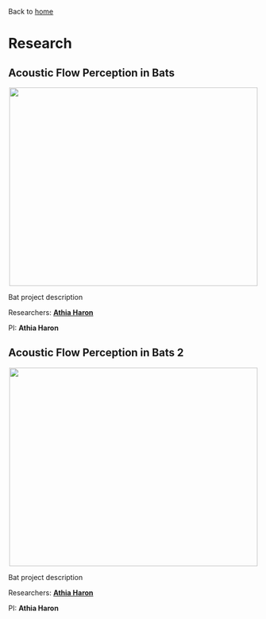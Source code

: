 Back to [home](https://athiaharon.github.io/)
# Research

## Acoustic Flow Perception in Bats
<p align="center">
         <a href="https://athiaharon.github.io/">
         <img src="https://athiaharon.github.io/Athia_Bat_Research.jpg" width="500" height="400">
         </a>                
</p>
                                
Bat project description 

Researchers: [**Athia Haron**](https://athiaharon.github.io/PDRA_athiaharon)

PI: **Athia Haron** 

## Acoustic Flow Perception in Bats 2
<p align="center">
         <a href="https://athiaharon.github.io/">
         <img src="https://athiaharon.github.io/Athia_Bat_Research.jpg" width="500" height="400">
         </a>                
</p>
                                
Bat project description 

Researchers: [**Athia Haron**](https://athiaharon.github.io/PDRA_athiaharon)

PI: **Athia Haron** 
